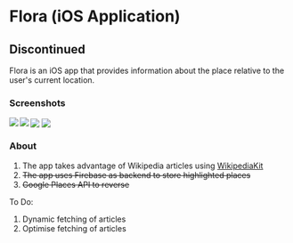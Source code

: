 # Flora (iOS Application)

## Discontinued

Flora is an iOS app that provides information about the place relative to the user's current location.

### Screenshots
<img align="left" src="Screenshots/screenshot-01.png" />
<img align="center" src="Screenshots/screenshot-02.png" />

<img align="left" src="Screenshots/screenshot-03.png" />
<img align="center" src="Screenshots/screenshot-04.png" />


### About
1. The app takes advantage of Wikipedia articles using [WikipediaKit](https://github.com/Raureif/WikipediaKit)
2. ~~The app uses Firebase as backend to store highlighted places~~
3. ~~Google Places API to reverse~~

To Do:
1. Dynamic fetching of articles
2. Optimise fetching of articles
